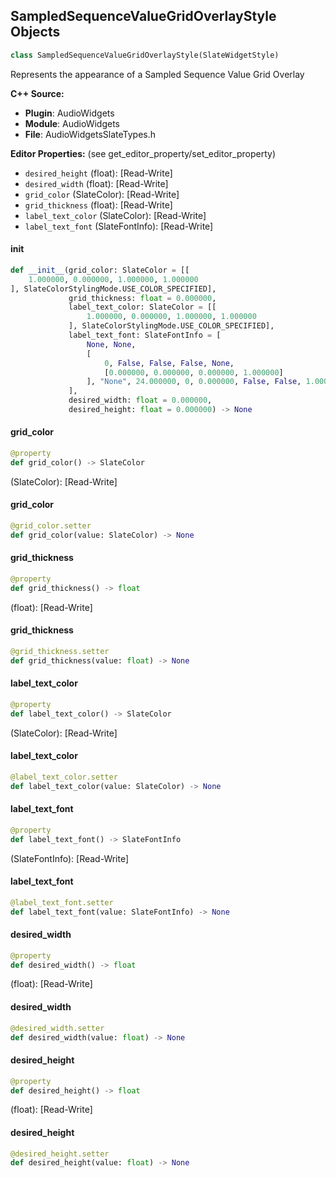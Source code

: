 ## SampledSequenceValueGridOverlayStyle Objects

```python
class SampledSequenceValueGridOverlayStyle(SlateWidgetStyle)
```

Represents the appearance of a Sampled Sequence Value Grid Overlay

**C++ Source:**

- **Plugin**: AudioWidgets
- **Module**: AudioWidgets
- **File**: AudioWidgetsSlateTypes.h

**Editor Properties:** (see get_editor_property/set_editor_property)

- ``desired_height`` (float):  [Read-Write]
- ``desired_width`` (float):  [Read-Write]
- ``grid_color`` (SlateColor):  [Read-Write]
- ``grid_thickness`` (float):  [Read-Write]
- ``label_text_color`` (SlateColor):  [Read-Write]
- ``label_text_font`` (SlateFontInfo):  [Read-Write]

<a id="unreal.SampledSequenceValueGridOverlayStyle.__init__"></a>

#### __init__

```python
def __init__(grid_color: SlateColor = [[
    1.000000, 0.000000, 1.000000, 1.000000
], SlateColorStylingMode.USE_COLOR_SPECIFIED],
             grid_thickness: float = 0.000000,
             label_text_color: SlateColor = [[
                 1.000000, 0.000000, 1.000000, 1.000000
             ], SlateColorStylingMode.USE_COLOR_SPECIFIED],
             label_text_font: SlateFontInfo = [
                 None, None,
                 [
                     0, False, False, False, None,
                     [0.000000, 0.000000, 0.000000, 1.000000]
                 ], "None", 24.000000, 0, 0.000000, False, False, 1.000000
             ],
             desired_width: float = 0.000000,
             desired_height: float = 0.000000) -> None
```

<a id="unreal.SampledSequenceValueGridOverlayStyle.grid_color"></a>

#### grid_color

```python
@property
def grid_color() -> SlateColor
```

(SlateColor):  [Read-Write]

<a id="unreal.SampledSequenceValueGridOverlayStyle.grid_color"></a>

#### grid_color

```python
@grid_color.setter
def grid_color(value: SlateColor) -> None
```

<a id="unreal.SampledSequenceValueGridOverlayStyle.grid_thickness"></a>

#### grid_thickness

```python
@property
def grid_thickness() -> float
```

(float):  [Read-Write]

<a id="unreal.SampledSequenceValueGridOverlayStyle.grid_thickness"></a>

#### grid_thickness

```python
@grid_thickness.setter
def grid_thickness(value: float) -> None
```

<a id="unreal.SampledSequenceValueGridOverlayStyle.label_text_color"></a>

#### label_text_color

```python
@property
def label_text_color() -> SlateColor
```

(SlateColor):  [Read-Write]

<a id="unreal.SampledSequenceValueGridOverlayStyle.label_text_color"></a>

#### label_text_color

```python
@label_text_color.setter
def label_text_color(value: SlateColor) -> None
```

<a id="unreal.SampledSequenceValueGridOverlayStyle.label_text_font"></a>

#### label_text_font

```python
@property
def label_text_font() -> SlateFontInfo
```

(SlateFontInfo):  [Read-Write]

<a id="unreal.SampledSequenceValueGridOverlayStyle.label_text_font"></a>

#### label_text_font

```python
@label_text_font.setter
def label_text_font(value: SlateFontInfo) -> None
```

<a id="unreal.SampledSequenceValueGridOverlayStyle.desired_width"></a>

#### desired_width

```python
@property
def desired_width() -> float
```

(float):  [Read-Write]

<a id="unreal.SampledSequenceValueGridOverlayStyle.desired_width"></a>

#### desired_width

```python
@desired_width.setter
def desired_width(value: float) -> None
```

<a id="unreal.SampledSequenceValueGridOverlayStyle.desired_height"></a>

#### desired_height

```python
@property
def desired_height() -> float
```

(float):  [Read-Write]

<a id="unreal.SampledSequenceValueGridOverlayStyle.desired_height"></a>

#### desired_height

```python
@desired_height.setter
def desired_height(value: float) -> None
```

<a id="unreal.FixedSampleSequenceRulerStyle"></a>